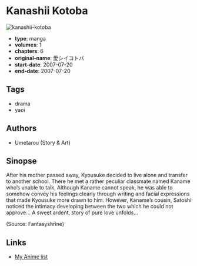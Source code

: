 # Kanashii Kotoba

![kanashii-kotoba](https://cdn.myanimelist.net/images/manga/2/82720.jpg)

-   **type**: manga
-   **volumes**: 1
-   **chapters**: 6
-   **original-name**: 愛シイコトバ
-   **start-date**: 2007-07-20
-   **end-date**: 2007-07-20

## Tags

-   drama
-   yaoi

## Authors

-   Umetarou (Story & Art)

## Sinopse

After his mother passed away, Kyousuke decided to live alone and transfer to another school. There he met a rather peculiar classmate named Kaname who’s unable to talk. Although Kaname cannot speak, he was able to somehow convey his feelings clearly through writing and facial expressions that made Kyousuke more drawn to him. However, Kaname’s cousin, Satoshi noticed the intimacy developing between the two which he could not approve… A sweet ardent, story of pure love unfolds…

(Source: Fantasyshrine)

## Links

-   [My Anime list](https://myanimelist.net/manga/7109/Kanashii_Kotoba)
